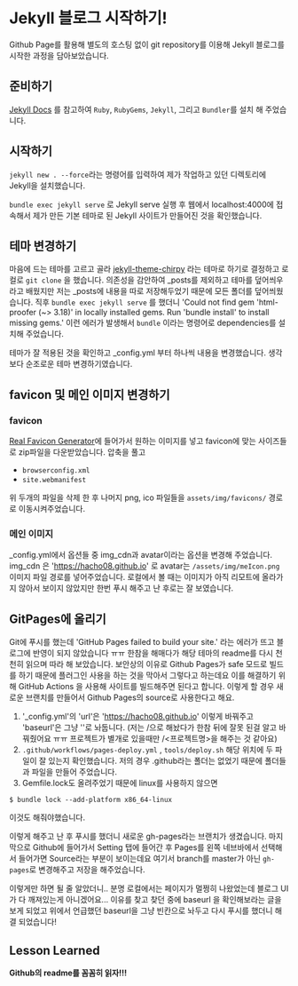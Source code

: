 

  # Jekyll 블로그 시작하기!

  Github Page를 활용해 별도의 호스팅 없이 git repository를 이용해 Jekyll 블로그를 시작한 과정을 담아보았습니다.



## 준비하기

[Jekyll Docs](https://jekyllrb.com/docs/installation/) 를 참고하여 `Ruby`, `RubyGems`, `Jekyll`, 그리고 `Bundler`를 설치 해 주었습니다.


## 시작하기

`jekyll new . --force`라는 명령어를 입력하여 제가 작업하고 있던 디렉토리에 Jekyll을 설치했습니다.

`bundle exec jekyll serve` 로 Jekyll serve 실행 후 웹에서 localhost:4000에 접속해서 제가 만든 기본 테마로 된 Jekyll 사이트가 만들어진 것을 확인했습니다.


## 테마 변경하기

마음에 드는 테마를 고르고 골라 [jekyll-theme-chirpy](https://github.com/cotes2020/jekyll-theme-chirpy) 라는 테마로 하기로 결정하고 로컬로 `git clone` 을 했습니다.
의존성을 감안하여 _posts를 제외하고 테마를 덮어씌우라고 배웠지만 저는 _posts에 내용을 따로 저장해두었기 때문에 모든 폴더를 덮어씌웠습니다.
직후 `bundle exec jekyll serve` 를 했더니 'Could not find gem 'html-proofer (~> 3.18)' in locally installed gems.
Run 'bundle install' to install missing gems.' 이런 에러가 발생해서 `bundle` 이라는 명령어로 dependencies를 설치해 주었습니다.

테마가 잘 적용된 것을 확인하고 _config.yml 부터 하나씩 내용을 변경했습니다.
생각보다 순조로운 테마 변경하기였습니다.


## favicon 및 메인 이미지 변경하기

### favicon
[Real Favicon Generator](https://realfavicongenerator.net/)에 들어가서 원하는 이미지를 넣고 favicon에 맞는 사이즈들로 zip파일을 다운받았습니다.
압축을 풀고 
- `browserconfig.xml`
- `site.webmanifest`

위 두개의 파일을 삭제 한 후 나머지 png, ico 파일들을 `assets/img/favicons/` 경로로 이동시켜주었습니다. 

### 메인 이미지
_config.yml에서 옵션들 중 img_cdn과 avatar이라는 옵션을 변경해 주었습니다. 
img_cdn 은 'https://hacho08.github.io' 로 avatar는 `/assets/img/meIcon.png` 이미지 파일 경로를 넣어주었습니다. 
로컬에서 볼 때는 이미지가 아직 리모트에 올라가지 않아서 보이지 않았지만 한번 푸시 해주고 난 후로는 잘 보였습니다.


## GitPages에 올리기

Git에 푸시를 했는데 'GitHub Pages failed to build your site.' 라는 에러가 뜨고 블로그에 반영이 되지 않았습니다 ㅠㅠ 
한참을 해매다가 해당 테마의 readme를 다시 천천히 읽으며 따라 해 보았습니다.
보안상의 이유로 Github Pages가 safe 모드로 빌드를 하기 때문에 플러그인 사용을 하는 것을 막아서 그렇다고 하는데요 이를 해결하기 위해  GitHub Actions 을 사용해 사이트를 빌드해주면 된다고 합니다. 이렇게 할 경우 새로운 브랜치를 만들어서 Github Pages의 source로 사용한다고 해요.

1. '_config.yml'의 'url'은 'https://hacho08.github.io' 이렇게 바꿔주고 'baseurl'은 그냥 ''로 놔둡니다. (저는 /<repository name>으로 해놨다가 한참 뒤에 잘못 된걸 알고 바꿔줬어요 ㅠㅠ 프로젝트가 별개로 있을때만 /<프로젝트명>을 해주는 것 같아요)
2. `.github/workflows/pages-deploy.yml` ,  `tools/deploy.sh` 해당 위치에 두 파일이 잘 있는지 확인했습니다. 저의 경우 .github라는 폴더는 없었기 때문에 폴더들과 파일을 만들어 주었습니다. 
3. Gemfile.lock도 올려주었기 때문에 linux를 사용하지 않으면 
```console
$ bundle lock --add-platform x86_64-linux
```
이것도 해줘야했습니다.

이렇게 해주고 난 후 푸시를 했더니 새로운 gh-pages라는 브랜치가 생겼습니다.
마지막으로 Github에 들어가서 Setting 탭에 들어간 후 Pages를 왼쪽 네브바에서 선택해서 들어가면 Source라는 부분이 보이는데요 여기서 branch를 master가 아닌 `gh-pages`로 변경해주고 저장을 해주었습니다.

이렇게만 하면 될 줄 알았더니..
분명 로컬에서는 페이지가 멀쩡히 나왔었는데 블로그 UI가 다 깨져있는게 아니겠어요...
이유를 찾고 찾던 중에 baseurl 을 확인해보라는 글을 보게 되었고 위에서 언급했던 baseurl을 그냥 빈칸으로 놔두고 다시 푸시를 했더니 해결 되었습니다!


## Lesson Learned

**Github의 readme를 꼼꼼히 읽자!!!**



